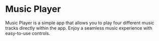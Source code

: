 # Music Player
Music Player is a simple app that allows you to play four different music tracks directly within the app. Enjoy a seamless music experience with easy-to-use controls.
